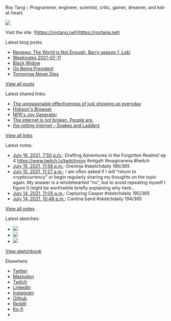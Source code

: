 Roy Tang :: Programmer, engineer, scientist, critic, gamer, dreamer, and kid-at-heart.

![](https://roytang.net/static/img/profile.jpg)

Visit the site: ![https://roytang.net](https://roytang.net)

Latest blog posts:

- [Reviews: The World is Not Enough, Barry season 1, Loki](https://roytang.net/2021/07/wine-barry-loki/)
- [Weeknotes 2021-07-11](https://roytang.net/2021/07/weeknotes-2021-07-11/)
- [Black Widow](https://roytang.net/2021/07/black-widow/)
- [On Being President](https://roytang.net/2021/07/on-being-president/)
- [Tomorrow Never Dies](https://roytang.net/2021/07/tomorrow-never-dies/)

[View all posts](https://roytang.net/blog)

Latest shared links:

- [The unreasonable effectiveness of just showing up everyday](https://roytang.net/2021/07/the-unreasonable-effectiveness-of-just-showing-up-everyday/)
- [Hobson&#x27;s Browser](https://roytang.net/2021/07/hobsons-browser/)
- [NPR&#x27;s Joy Generator](https://roytang.net/2021/07/nprs-joy-generator/)
- [The internet is not broken. People are.](https://roytang.net/2021/07/the-internet-is-not-broken-people-are/)
- [the rotting internet – Snakes and Ladders](https://roytang.net/2021/07/the-rotting-internet-snakes-and-ladders/)

[View all links](https://roytang.net/links)

Latest notes:

- [July 16, 2021, 7:50 p.m.](https://roytang.net/2021/07/1416002250653192192/): Drafting Adventures in the Forgotten Realms! ep 4 https://www.twitch.tv/twitchyroy #mtgafr #magicarena #twitch
- [July 15, 2021, 11:58 p.m.](https://roytang.net/2021/07/1415702426967953408/): Greninja #sketchdaily 196/365
- [July 15, 2021, 11:27 a.m.](https://roytang.net/2021/07/1415513241527021574/): I am often asked if I will “return to cryptocurrency” or begin regularly sharing my thoughts on the topic again. My answer is a wholehearted “no”, but to avoid repeating myself I figure it might be worthwhile briefly explaining why here…
- [July 14, 2021, 11:05 p.m.](https://roytang.net/2021/07/1415326507933716480/): Capturing Casper #sketchdaily 195/365
- [July 14, 2021, 10:48 p.m.](https://roytang.net/2021/07/1415322266477371396/): Cantina band #sketchdaily 194/365

[View all notes](https://roytang.net/notes)

Latest sketches:


- ![](https://roytang.net/media/cache/ac/5a/ac5a331bce4d978125f2bf6d2b8bbac3.jpg)
- ![](https://roytang.net/media/cache/cb/b8/cbb8b951d94b0f2e852462d3bb9a7582.jpg)
- ![](https://roytang.net/media/cache/e3/ef/e3ef1771e5a6fe02c912def73b747392.jpg)

[View sketchbook](https://roytang.net/albums/sketchbook)


Elsewhere:

- [Twitter](https://twitter.com/roytang)
- [Mastodon](https://mastodon.technology/@roytang)
- [Twitch](https://twitch.tv/twitchyroy)
- [LinkedIn](https://www.linkedin.com/in/roytang)
- [Instagram](https://instagram.com/roytang0400)
- [Github](https://github.com/roytang)
- [Reddit](https://reddit.com/u/hungryroy)
- [Ko-fi](https://ko-fi.com/roytang)
- [](mailto:hello@roytang.net)